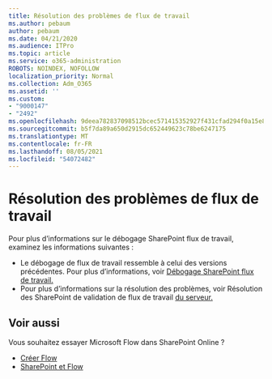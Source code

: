 ```yaml
---
title: Résolution des problèmes de flux de travail
ms.author: pebaum
author: pebaum
ms.date: 04/21/2020
ms.audience: ITPro
ms.topic: article
ms.service: o365-administration
ROBOTS: NOINDEX, NOFOLLOW
localization_priority: Normal
ms.collection: Adm_O365
ms.assetid: ''
ms.custom:
- "9000147"
- "2492"
ms.openlocfilehash: 9deea782837098512bcec571415352927f431cfad294f0a15e89d777abea592a
ms.sourcegitcommit: b5f7da89a650d2915dc652449623c78be6247175
ms.translationtype: MT
ms.contentlocale: fr-FR
ms.lasthandoff: 08/05/2021
ms.locfileid: "54072482"
---
```

# <a name="workflow-troubleshooting"></a>Résolution des problèmes de flux de travail

Pour plus d’informations sur le débogage SharePoint flux de travail, examinez les informations suivantes :
- Le débogage de flux de travail ressemble à celui des versions précédentes.  Pour plus d’informations, voir [Débogage SharePoint flux de travail.](https://docs.microsoft.com/sharepoint/dev/general-development/debugging-sharepoint-server-workflows)
- Pour plus d’informations sur la résolution des problèmes, voir Résolution des SharePoint de validation de flux de travail [du serveur.](https://docs.microsoft.com/sharepoint/dev/general-development/troubleshooting-sharepoint-server-workflow-validation-errors-in-visio)
 

## <a name="related-topics"></a>Voir aussi
Vous souhaitez essayer Microsoft Flow dans SharePoint Online ?
- [Créer Flow](https://support.office.com/article/Create-a-flow-for-a-list-or-library-in-SharePoint-Online-or-OneDrive-for-Business-a9c3e03b-0654-46af-a254-20252e580d01) 
- [SharePoint et Flow](https://flow.microsoft.com/blog/sharepoint-and-flow/) 



